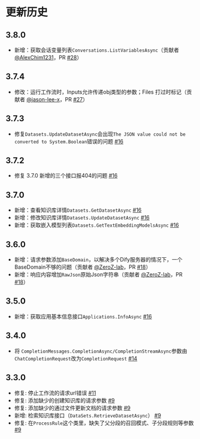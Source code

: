 # 更新历史

## 3.8.0
- 新增：获取会话变量列表`Conversations.ListVariablesAsync`（贡献者 [@AlexChim1231](https://github.com/AlexChim1231)，PR [#28](https://github.com/BitBrewing/dify-csharp-sdk/pull/28)）

## 3.7.4
- 修改：运行工作流时，Inputs允许传递obj类型的参数；Files 打过时标记（贡献者 [@jason-lee-x](https://github.com/jason-lee-x)，PR [#27](https://github.com/BitBrewing/dify-csharp-sdk/pull/27)）

## 3.7.3
- 修复`Datasets.UpdateDatasetAsync`会出现`The JSON value could not be converted to System.Boolean`错误的问题 [#16](https://github.com/BitBrewing/dify-csharp-sdk/issues/16#issuecomment-2909082934)

## 3.7.2
- 修复 3.7.0 新增的三个接口报404的问题 [#16](https://github.com/BitBrewing/dify-csharp-sdk/issues/16#issuecomment-2892806931)

## 3.7.0
- 新增：查看知识库详情`Datasets.GetDatasetAsync` [#16](https://github.com/BitBrewing/dify-csharp-sdk/issues/16#issuecomment-2870547089)
- 新增：修改知识库详情`Datasets.UpdateDatasetAsync` [#16](https://github.com/BitBrewing/dify-csharp-sdk/issues/16#issuecomment-2870547089)
- 新增：获取嵌入模型列表`Datasets.GetTextEmbeddingModelsAsync` [#16](https://github.com/BitBrewing/dify-csharp-sdk/issues/16#issuecomment-2870547089)

## 3.6.0
- 新增：请求参数添加`BaseDomain`，以解决多个Dify服务器的情况下，一个BaseDomain不够的问题（贡献者 [@ZeroZ-lab](https://github.com/Rendtime)，PR [#18](https://github.com/BitBrewing/dify-csharp-sdk/pull/18)）
- 新增：响应内容增加`RawJson`原始Json字符串（贡献者 [@ZeroZ-lab](https://github.com/Rendtime)，PR [#18](https://github.com/BitBrewing/dify-csharp-sdk/pull/18)）

## 3.5.0
- 新增：获取应用基本信息接口`Applications.InfoAsync` [#16](https://github.com/BitBrewing/dify-csharp-sdk/issues/16)

## 3.4.0
- 将 `CompletionMessages.CompletionAsync/CompletionStreamAsync`参数由`ChatCompletionRequest`改为`CompletionRequest` [#14](https://github.com/BitBrewing/dify-csharp-sdk/issues/14)

## 3.3.0

- 修复: 停止工作流的请求url错误 [#11](https://github.com/BitBrewing/dify-csharp-sdk/issues/11)
- 修复: 添加缺少的创建知识库的请求参数 [#9](https://github.com/BitBrewing/dify-csharp-sdk/issues/9#issuecomment-2795688431)
- 修复: 添加缺少的通过文件更新文档的请求参数 [#9](https://github.com/BitBrewing/dify-csharp-sdk/issues/9#issuecomment-2795688431)
- 新增: 检索知识库接口（`DataSets.RetrieveDatasetAsync`） [#9](https://github.com/BitBrewing/dify-csharp-sdk/issues/9#issuecomment-2795688431)
- 修复: 在`ProcessRule`这个类里，缺失了父分段的召回模式、子分段规则等参数 [#9](https://github.com/BitBrewing/dify-csharp-sdk/issues/9#issuecomment-2795688431)